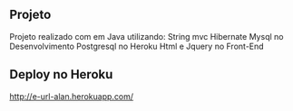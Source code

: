 ## Projeto
Projeto realizado com em Java utilizando:
String mvc
Hibernate
Mysql no Desenvolvimento
Postgresql no Heroku 
Html e Jquery no Front-End

## Deploy no Heroku
http://e-url-alan.herokuapp.com/

